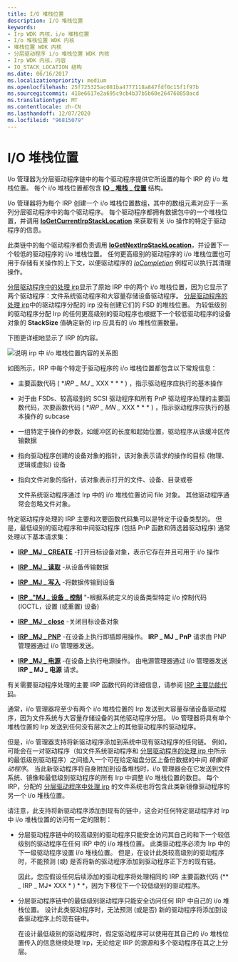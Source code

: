 ```yaml
---
title: I/O 堆栈位置
description: I/O 堆栈位置
keywords:
- Irp WDK 内核，i/o 堆栈位置
- I/o 堆栈位置 WDK 内核
- 堆栈位置 WDK 内核
- 分层驱动程序 i/o 堆栈位置 WDK 内核
- Irp WDK 内核，内容
- IO_STACK_LOCATION 结构
ms.date: 06/16/2017
ms.localizationpriority: medium
ms.openlocfilehash: 25f725325ac081ba4777118a847fdf0c15f1f97b
ms.sourcegitcommit: 418e6617e2a695c9cb4b37b5b60e264760858acd
ms.translationtype: MT
ms.contentlocale: zh-CN
ms.lasthandoff: 12/07/2020
ms.locfileid: "96815079"
---
```

# <a name="io-stack-locations"></a>I/O 堆栈位置





I/o 管理器为分层驱动程序链中的每个驱动程序提供它所设置的每个 IRP 的 i/o 堆栈位置。 每个 i/o 堆栈位置都包含 [**IO \_ 堆栈 \_ 位置**](/windows-hardware/drivers/ddi/wdm/ns-wdm-_io_stack_location) 结构。

I/o 管理器将为每个 IRP 创建一个 i/o 堆栈位置数组，其中的数组元素对应于一系列分层驱动程序中的每个驱动程序。 每个驱动程序都拥有数据包中的一个堆栈位置，并调用 [**IoGetCurrentIrpStackLocation**](/windows-hardware/drivers/ddi/wdm/nf-wdm-iogetcurrentirpstacklocation) 来获取有关 i/o 操作的特定于驱动程序的信息。

此类链中的每个驱动程序都负责调用 [**IoGetNextIrpStackLocation**](/windows-hardware/drivers/ddi/wdm/nf-wdm-iogetnextirpstacklocation)，并设置下一个较低的驱动程序的 i/o 堆栈位置。 任何更高级别的驱动程序的 i/o 堆栈位置也可用于存储有关操作的上下文，以便驱动程序的 [*IoCompletion*](/windows-hardware/drivers/ddi/wdm/nc-wdm-io_completion_routine) 例程可以执行其清理操作。

[分层驱动程序中的处理 irp](example-i-o-request---the-details.md#ddk-example-i-o-request---the-details-kg)显示了原始 IRP 中的两个 i/o 堆栈位置，因为它显示了两个驱动程序：文件系统驱动程序和大容量存储设备驱动程序。 [分层驱动程序的处理 irp](example-i-o-request---the-details.md#ddk-example-i-o-request---the-details-kg)中的驱动程序分配的 irp 没有创建它们的 FSD 的堆栈位置。 为较低级别的驱动程序分配 Irp 的任何更高级别的驱动程序也根据下一个较低驱动程序的设备对象的 **StackSize** 值确定新的 irp 应具有的 i/o 堆栈位置数量。

下图更详细地显示了 IRP 的内容。

![说明 irp 中 i/o 堆栈位置内容的关系图](images/2irpios.png)

如图所示，IRP 中每个特定于驱动程序的 i/o 堆栈位置都包含以下常规信息：

- 主要函数代码 ( **IRP \_ MJ \_* XXX * * * ) ，指示驱动程序应执行的基本操作

- 对于由 FSDs、较高级别的 SCSI 驱动程序和所有 PnP 驱动程序处理的主要函数代码，次要函数代码 ( **IRP \_ MN \_* XXX * * * ) ，指示驱动程序应执行的基本操作的 subcase

- 一组特定于操作的参数，如缓冲区的长度和起始位置，驱动程序从该缓冲区传输数据

- 指向驱动程序创建的设备对象的指针，该对象表示请求的操作的目标 (物理、逻辑或虚拟) 设备

- 指向文件对象的指针，该对象表示打开的文件、设备、目录或卷

  文件系统驱动程序通过 Irp 中的 i/o 堆栈位置访问 file 对象。 其他驱动程序通常会忽略文件对象。

特定驱动程序处理的 IRP 主要和次要函数代码集可以是特定于设备类型的。 但是，最低级别的驱动程序和中间驱动程序 (包括 PnP 函数和筛选器驱动程序) 通常处理以下基本请求集：

-   [**IRP \_MJ \_ CREATE**](./irp-mj-create.md) -打开目标设备对象，表示它存在并且可用于 i/o 操作

-   [**IRP \_MJ \_ 读取**](./irp-mj-read.md) -从设备传输数据

-   [**IRP \_MJ \_ 写入**](./irp-mj-write.md) -将数据传输到设备

-   [**IRP \_"MJ \_ 设备 \_ 控制**](./irp-mj-device-control.md) "-根据系统定义的设备类型特定 i/o 控制代码 (IOCTL，设置 (或重置) 设备) 

-   [**IRP \_MJ \_ close**](./irp-mj-close.md) -关闭目标设备对象

-   [**IRP \_MJ \_ PNP**](./irp-mj-pnp.md) -在设备上执行即插即用操作。 **IRP \_ MJ \_ PnP** 请求由 PNP 管理器通过 i/o 管理器发送。

-   [**IRP \_MJ \_ 电源**](./irp-mj-power.md) -在设备上执行电源操作。 由电源管理器通过 i/o 管理器发送 **IRP \_ MJ \_ 电源** 请求。

有关需要驱动程序处理的主要 IRP 函数代码的详细信息，请参阅 [IRP 主要功能代码](./irp-major-function-codes.md)。

通常，i/o 管理器将至少有两个 i/o 堆栈位置的 Irp 发送到大容量存储设备驱动程序，因为文件系统与大容量存储设备的其他驱动程序分层。 I/o 管理器将具有单个堆栈位置的 Irp 发送到任何没有层次之上的其他驱动程序的驱动程序。

但是，i/o 管理器支持将新驱动程序添加到系统中现有驱动程序的任何链。 例如，可能会在一对驱动程序（如文件系统驱动程序和 [分层驱动程序的处理 irp 中](example-i-o-request---the-details.md#ddk-example-i-o-request---the-details-kg)所示的最低级别驱动程序）之间插入一个可在给定磁盘分区上备份数据的中间 *镜像驱动程序*。 当此新驱动程序将自身附加到设备堆栈时，i/o 管理器会在它发送到文件系统、镜像和最低级别驱动程序的所有 Irp 中调整 i/o 堆栈位置的数目。 每个 IRP，分配的 [分层驱动程序中处理 irp](example-i-o-request---the-details.md#ddk-example-i-o-request---the-details-kg) 的文件系统也将包含此类新镜像驱动程序的另一个 i/o 堆栈位置。

请注意，此支持将新驱动程序添加到现有的链中，这会对任何特定驱动程序对 Irp 中 i/o 堆栈位置的访问有一定的限制：

- 分层驱动程序链中的较高级别的驱动程序只能安全访问其自己的和下一个较低级别的驱动程序在任何 IRP 中的 i/o 堆栈位置。 此类驱动程序必须为 Irp 中的下一级驱动程序设置 i/o 堆栈位置。 但是，在设计此类较高级别的驱动程序时，不能预测 (或) 是否将新的驱动程序添加到驱动程序正下方的现有链。

  因此，您应假设任何后续添加的驱动程序将处理相同的 IRP 主要函数代码 (** \_ IRP \_ MJ* XXX * ) * *，因为下移位下一个较低级别的驱动程序。

- 分层驱动程序链中的最低级别驱动程序只能安全访问任何 IRP 中自己的 i/o 堆栈位置。 设计此类驱动程序时，无法预测 (或是否) 新的驱动程序将添加到设备驱动程序上的现有链中。

  在设计最低级别的驱动程序时，假定驱动程序可以使用在其自己的 i/o 堆栈位置传入的信息继续处理 Irp，无论给定 IRP 的源源和多个驱动程序在其之上分层。

 

